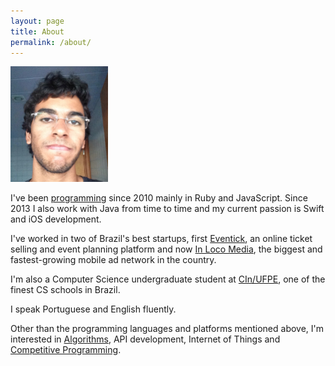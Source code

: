 ```yaml
---
layout: page
title: About
permalink: /about/
---
```


<img id="picture" alt="Rodrigo Alves" src="/images/rodrigo.JPG" width="156" height="185">

<p>I've been <a href="https://github.com/rodrigoalvesvieira" title="Rodrigo Alves on GitHub">programming</a> since 2010 mainly in Ruby and JavaScript. Since 2013 I also work with Java from time to time and my current passion is Swift and iOS development.</p>

<p>I've worked in two of Brazil's best startups, first <a href="https://eventick.com.br" title="Eventick">Eventick</a>, an online ticket selling and event planning platform and now <a href="http://www.inlocomedia.com" title="In Loco Media">In Loco Media</a>, the biggest and fastest-growing mobile ad network in the country.</p>

<p>I'm also a Computer Science undergraduate student at <a href="http://www2.cin.ufpe.br/site/index.php" title="CIn/UFPE">CIn/UFPE</a>, one of the finest CS schools in Brazil.</p>

<p>I speak Portuguese and English fluently.</p>

<p>Other than the programming languages and platforms mentioned above, I'm interested in <a href="https://github.com/rodrigoalvesvieira/competitive-programming" title="Algorithms and Competitive Programming code by Rodrigo Alves">Algorithms</a>, API development, Internet of Things and <a href="http://uhunt.felix-halim.net/id/207816" title="Rodrigo Alves' Uhunt Profile">Competitive Programming</a>.</p>
